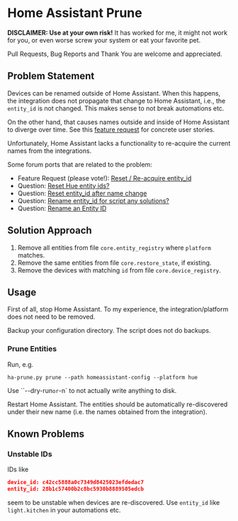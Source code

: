 # Home Assistant Prune

**DISCLAIMER: Use at your own risk!** It has worked for me, it might not work for you, or even worse screw your system or eat your favorite pet.

Pull Requests, Bug Reports and Thank You are welcome and appreciated.

## Problem Statement

Devices can be renamed outside of Home Assistant. When this happens, the integration does not propagate that change to Home Assistant, i.e., the `entity_id` is not changed. This makes sense to not break automations etc.

On the other hand, that causes names outside and inside of Home Assistant to diverge over time. See this [feature request](https://community.home-assistant.io/t/reset-re-acquire-entity-id/723097) for concrete user stories.

Unfortunately, Home Assistant lacks a functionality to re-acquire the current names from the integrations.

Some forum ports that are related to the problem:

- Feature Request (please vote!): [Reset / Re-acquire entity_id](https://community.home-assistant.io/t/reset-re-acquire-entity-id/723097)
- Question: [Reset Hue entity ids?](https://community.home-assistant.io/t/reset-hue-entity-ids/583524)
- Question: [Reset entity_id after name change](https://community.home-assistant.io/t/reset-entity-id-after-name-change/485269)
- Question: [Rename entity_id for script any solutions?](https://community.home-assistant.io/t/rename-entity-id-for-script-any-solutions/338037)
- Question: [Rename an Entity ID](https://community.home-assistant.io/t/rename-an-entity-id/608186)

## Solution Approach
1. Remove all entities from file `core.entity_registry` where `platform` matches.
2. Remove the same entities from file `core.restore_state`, if existing.
3. Remove the devices with matching `id` from file `core.device_registry`.


## Usage
First of all, stop Home Assistant. To my experience, the integration/platform does not need to be removed.

Backup your configuration directory. The script does not do backups.

### Prune Entities

Run, e.g.

```
ha-prune.py prune --path homeassistant-config --platform hue
```

Use ``--dry-run` or `-n` to not actually write anything to disk.

Restart Home Assistant. The entities should be automatically re-discovered under their new name (i.e. the names obtained from the integration).

## Known Problems

### Unstable IDs
IDs like

```json
device_id: c42cc5888a0c7349d8425023efdedac7
entity_id: 28b1c57400b2c8bc5930b8889505edcb
```

seem to be unstable when devices are re-discovered. Use `entity_id` like `light.kitchen` in your automations etc.